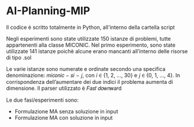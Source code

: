 # AI-Planning-MIP
Il codice è scritto totalmente in Python, all'interno della cartella script

Negli esperimenti sono state utilizzate 150 istanze di problemi, tutte appartenenti alla
classe MICONIC. Nel primo esperimento, sono state utilizzate 141 istanze
poichè alcune erano mancanti all’interno delle risorse di tipo .sol

Le varie istanze sono numerate e ordinate secondo una specifica
denominazione: 𝑚𝑖𝑐𝑜𝑛𝑖𝑐 − 𝑠𝑖 − 𝑗, con 𝑖 ∈ {1, 2, ..., 30} e 𝑗 ∈ {0, 1, ..., 4}. In corrispondenza
dell’aumentare dei due indici il problema aumenta di dimensione. Il parser utilizzato è
𝐹𝑎𝑠𝑡 𝑑𝑜𝑤𝑛𝑤𝑎𝑟d

Le due fasi/esperimenti sono:
 - Formulazione MA senza soluzione in input
 - Formulazione MA con soluzione in input
